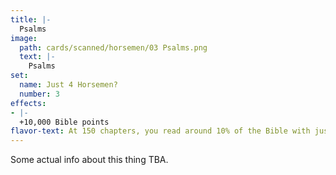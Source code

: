 ```yaml
---
title: |-
  Psalms
image: 
  path: cards/scanned/horsemen/03 Psalms.png
  text: |-
    Psalms
set:
  name: Just 4 Horsemen?
  number: 3
effects: 
- |-
  +10,000 Bible points
flavor-text: At 150 chapters, you read around 10% of the Bible with just one book!
---
```

Some actual info about this thing TBA.
